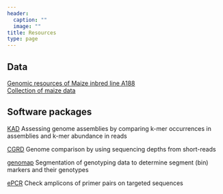 ```yaml
---
header:
  caption: ""
  image: ""
title: Resources
type: page
---
```


## Data
[Genomic resources of Maize inbred line A188](https://download.maizegdb.org/Zm-A188-REFERENCE-KSU-1.0/)  
[Collection of maize data](https://github.com/liu3zhenlab/collected_data)

## Software packages
[KAD](https://github.com/liu3zhenlab/KAD)
Assessing genome assemblies by comparing k-mer occurrences in assemblies and k-mer abundance in reads

[CGRD](https://github.com/liu3zhenlab/CGRD)
Genome comparison by using sequencing depths from short-reads

[genomap](https://github.com/liu3zhenlab/genomap)
Segmentation of genotyping data to determine segment (bin) markers and their genotypes

[ePCR](https://github.com/liu3zhenlab/bio_scripts/tree/master/ePCR)
Check amplicons of primer pairs on targeted sequences

